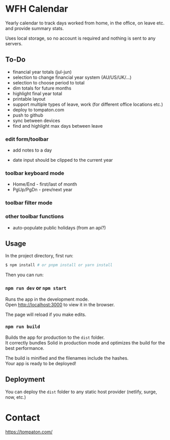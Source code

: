 # WFH Calendar

Yearly calendar to track days worked from home, in the office, on leave etc. and provide summary stats.

Uses local storage, so no account is required and nothing is sent to any servers.

## To-Do

- financial year totals (jul-jun)
- selection to change financial year system (AU/US/UK/...)
- selection to choose period to total
- dim totals for future months
- highlight final year total
- printable layout
- support multiple types of leave, work (for different office locations etc.)
- deploy to tompaton.com
- push to github
- sync between devices
- find and highlight max days between leave

### edit form/toolbar

- add notes to a day

- date input should be clipped to the current year

### toolbar keyboard mode

- Home/End - first/last of month
- PgUp/PgDn - prev/next year

### toolbar filter mode


### other toolbar functions

- auto-populate public holidays (from an api?)

## Usage

In the project directory, first run:

```bash
$ npm install # or pnpm install or yarn install
```

Then you can run:

### `npm run dev` or `npm start`

Runs the app in the development mode.<br>
Open [http://localhost:3000](http://localhost:3000) to view it in the browser.

The page will reload if you make edits.<br>

### `npm run build`

Builds the app for production to the `dist` folder.<br>
It correctly bundles Solid in production mode and optimizes the build for the best performance.

The build is minified and the filenames include the hashes.<br>
Your app is ready to be deployed!

## Deployment

You can deploy the `dist` folder to any static host provider (netlify, surge, now, etc.)


# Contact

https://tompaton.com/

